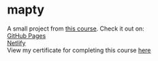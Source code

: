 # mapty
A small project from [this course](https://www.udemy.com/course/the-complete-javascript-course/). Check it out on: <br>
[GitHub Pages](https://dzaandry.github.io/bankist/) <br>
[Netlify](https://mapty-andreyd.netlify.app) <br>
View my certificate for completing this course [here](https://www.udemy.com/certificate/UC-f398cadd-3fdd-46da-8a10-a7e42ab046ed/)
